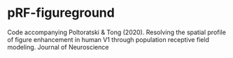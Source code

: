 # pRF-figureground
Code accompanying Poltoratski &amp; Tong (2020). Resolving the spatial profile of figure enhancement in human V1 through population receptive field modeling. Journal of Neuroscience

